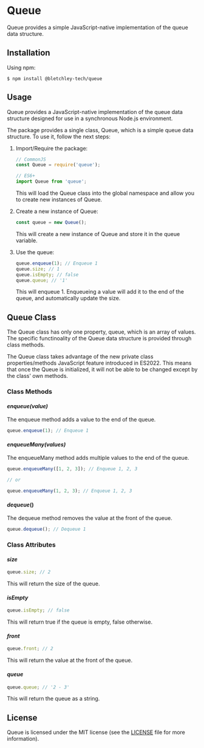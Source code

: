 # **Queue**

Queue provides a simple JavaScript-native implementation of the queue data structure.

## **Installation**

Using npm:

```shell
$ npm install @bletchley-tech/queue
```

## **Usage**

Queue provides a JavaScript-native implementation of the queue data structure designed for use in a synchronous Node.js environment.

The package provides a single class, Queue, which is a simple queue data structure. To use it, follow the next steps:

1) Import/Require the package:

    ```javascript
    // CommonJS
    const Queue = require('queue');

    // ES6+
    import Queue from 'queue';
    ```

    This will load the Queue class into the global namespace and allow you to create new instances of Queue.

2) Create a new instance of Queue:

    ```javascript
    const queue = new Queue();
    ```

    This will create a new instance of Queue and store it in the queue variable.

3) Use the queue:

    ```javascript
    queue.enqueue(1); // Enqueue 1
    queue.size; // 1
    queue.isEmpty; // false
    queue.queue; // '1'
    ```

    This will enqueue 1. Enqueueing a value will add it to the end of the queue, and automatically update the size.

## **Queue Class**

The Queue class has only one property, queue, which is an array of values. The specific functinoality of the Queue data structure is provided through class methods.

The Queue class takes advantage of the new private class properties/methods JavaScript feature introduced in ES2022. This means that once the Queue is initialized, it will not be able to be changed except by the class' own methods.

### **Class Methods**

#### *enqueue(value)*

The enqueue method adds a value to the end of the queue.

```javascript
queue.enqueue(1); // Enqueue 1
```

#### *enqueueMany(values)*

The enqueueMany method adds multiple values to the end of the queue.

```javascript
queue.enqueueMany([1, 2, 3]); // Enqueue 1, 2, 3

// or

queue.enqueueMany(1, 2, 3); // Enqueue 1, 2, 3
```

#### *dequeue*()

The dequeue method removes the value at the front of the queue.

```javascript
queue.dequeue(); // Dequeue 1
```

### **Class Attributes**

#### *size* 

```javascript
queue.size; // 2
```

This will return the size of the queue.

#### *isEmpty* 

```javascript
queue.isEmpty; // false
```

This will return true if the queue is empty, false otherwise.

#### *front* 

```javascript
queue.front; // 2
```

This will return the value at the front of the queue.

#### *queue* 

```javascript
queue.queue; // '2 - 3'
```

This will return the queue as a string.

## License

Queue is licensed under the MIT license (see the [LICENSE](LICENSE) file for more information).
